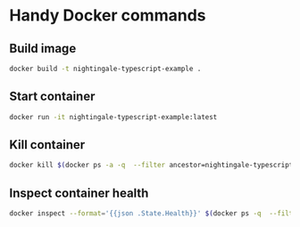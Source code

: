# Handy Docker commands

## Build image
```sh
docker build -t nightingale-typescript-example .
```

## Start container
```sh
docker run -it nightingale-typescript-example:latest
```

## Kill container
```sh
docker kill $(docker ps -a -q  --filter ancestor=nightingale-typescript-example)
```

## Inspect container health
```sh
docker inspect --format='{{json .State.Health}}' $(docker ps -q  --filter ancestor=nightingale-typescript-example) | jq
```
